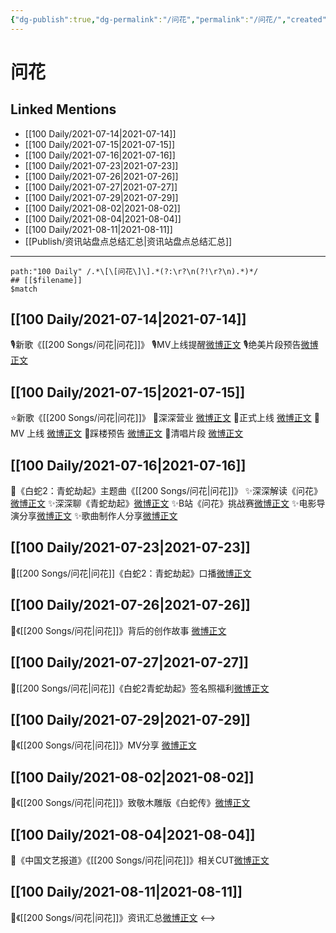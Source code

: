 ```yaml
---
{"dg-publish":true,"dg-permalink":"/问花","permalink":"/问花/","created":"2023-04-09T22:39:12.000+08:00","updated":"2023-04-10T15:59:39.000+08:00"}
---
```


# 问花

## Linked Mentions
- [[100 Daily/2021-07-14\|2021-07-14]]
- [[100 Daily/2021-07-15\|2021-07-15]]
- [[100 Daily/2021-07-16\|2021-07-16]]
- [[100 Daily/2021-07-23\|2021-07-23]]
- [[100 Daily/2021-07-26\|2021-07-26]]
- [[100 Daily/2021-07-27\|2021-07-27]]
- [[100 Daily/2021-07-29\|2021-07-29]]
- [[100 Daily/2021-08-02\|2021-08-02]]
- [[100 Daily/2021-08-04\|2021-08-04]]
- [[100 Daily/2021-08-11\|2021-08-11]]
- [[Publish/资讯站盘点总结汇总\|资讯站盘点总结汇总]]


---

```expander
path:"100 Daily" /.*\[\[问花\]\].*(?:\r?\n(?!\r?\n).*)*/
## [[$filename]]
$match
```
## [[100 Daily/2021-07-14\|2021-07-14]]
🎙新歌《[[200 Songs/问花\|问花]]》
🎙️MV上线提醒[微博正文](https://m.weibo.cn/6466290670/4658925267588392)
🎙️绝美片段预告[微博正文](https://m.weibo.cn/6466290670/4658996445188716)
## [[100 Daily/2021-07-15\|2021-07-15]]
⭐新歌《[[200 Songs/问花\|问花]]》
🌸深深营业 [微博正文](https://m.weibo.cn/6466290670/4659165345616201)
🌸正式上线 [微博正文](https://m.weibo.cn/6466290670/4659021732384292)
🌸 MV 上线 [微博正文](https://m.weibo.cn/6466290670/4659169532316402)
🌸踩楼预告 [微博正文](https://m.weibo.cn/6466290670/4659177535048222)
🌸清唱片段 [微博正文](https://m.weibo.cn/6466290670/4659199058904620)
## [[100 Daily/2021-07-16\|2021-07-16]]
🌊《白蛇2：青蛇劫起》主题曲《[[200 Songs/问花\|问花]]》
✨深深解读《问花》[微博正文](https://m.weibo.cn/6466290670/4659529998144615)
✨深深聊《青蛇劫起》[微博正文](https://m.weibo.cn/6466290670/4659531508353186)
✨B站《问花》挑战赛[微博正文](https://m.weibo.cn/6466290670/4659535414035092)
✨电影导演分享[微博正文](https://m.weibo.cn/6466290670/4659678786619549)
✨歌曲制作人分享[微博正文](https://m.weibo.cn/6466290670/4659678207804495)
## [[100 Daily/2021-07-23\|2021-07-23]]
🌟[[200 Songs/问花\|问花]]《白蛇2：青蛇劫起》口播[微博正文](https://m.weibo.cn/6466290670/4662087416545804)
## [[100 Daily/2021-07-26\|2021-07-26]]
💫《[[200 Songs/问花\|问花]]》背后的创作故事 [微博正文](https://m.weibo.cn/6466290670/4663220340525568)
## [[100 Daily/2021-07-27\|2021-07-27]]
💫[[200 Songs/问花\|问花]]《白蛇2青蛇劫起》签名照福利[微博正文](https://m.weibo.cn/6466290670/4663514176688278)

## [[100 Daily/2021-07-29\|2021-07-29]]
💫《[[200 Songs/问花\|问花]]》MV分享 [微博正文](https://m.weibo.cn/6466290670/4664251870875101)
## [[100 Daily/2021-08-02\|2021-08-02]]
🌟《[[200 Songs/问花\|问花]]》致敬木雕版《白蛇传》[微博正文](https://m.weibo.cn/6466290670/4665730752322829)
## [[100 Daily/2021-08-04\|2021-08-04]]
🌟《中国文艺报道》《[[200 Songs/问花\|问花]]》相关CUT[微博正文](https://m.weibo.cn/6466290670/4666508607490385)

## [[100 Daily/2021-08-11\|2021-08-11]]
🎵《[[200 Songs/问花\|问花]]》资讯汇总[微博正文](https://m.weibo.cn/6466290670/4669106626757536)
<-->